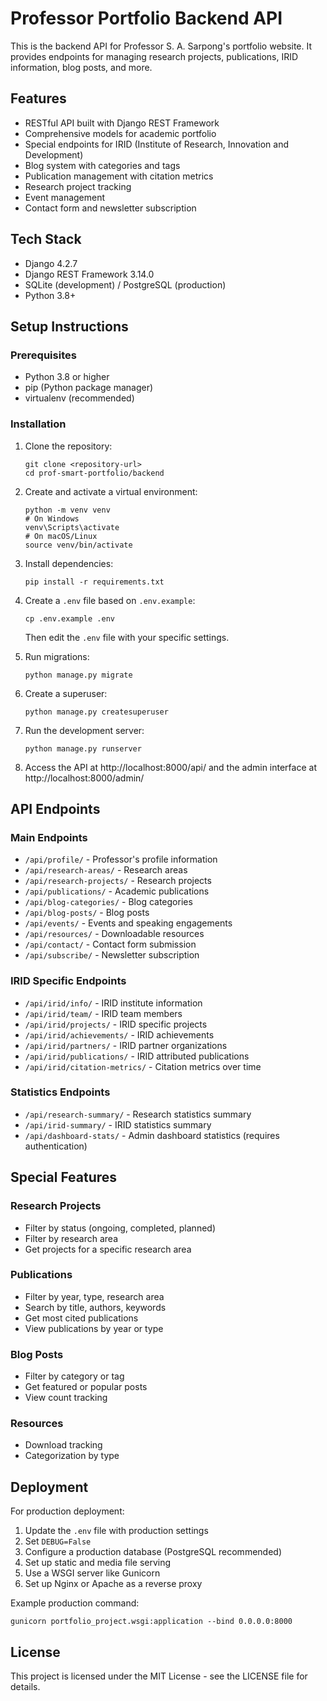 # Professor Portfolio Backend API

This is the backend API for Professor S. A. Sarpong's portfolio website. It provides endpoints for managing research projects, publications, IRID information, blog posts, and more.

## Features

- RESTful API built with Django REST Framework
- Comprehensive models for academic portfolio
- Special endpoints for IRID (Institute of Research, Innovation and Development)
- Blog system with categories and tags
- Publication management with citation metrics
- Research project tracking
- Event management
- Contact form and newsletter subscription

## Tech Stack

- Django 4.2.7
- Django REST Framework 3.14.0
- SQLite (development) / PostgreSQL (production)
- Python 3.8+

## Setup Instructions

### Prerequisites

- Python 3.8 or higher
- pip (Python package manager)
- virtualenv (recommended)

### Installation

1. Clone the repository:
   ```
   git clone <repository-url>
   cd prof-smart-portfolio/backend
   ```

2. Create and activate a virtual environment:
   ```
   python -m venv venv
   # On Windows
   venv\Scripts\activate
   # On macOS/Linux
   source venv/bin/activate
   ```

3. Install dependencies:
   ```
   pip install -r requirements.txt
   ```

4. Create a `.env` file based on `.env.example`:
   ```
   cp .env.example .env
   ```
   Then edit the `.env` file with your specific settings.

5. Run migrations:
   ```
   python manage.py migrate
   ```

6. Create a superuser:
   ```
   python manage.py createsuperuser
   ```

7. Run the development server:
   ```
   python manage.py runserver
   ```

8. Access the API at http://localhost:8000/api/ and the admin interface at http://localhost:8000/admin/

## API Endpoints

### Main Endpoints

- `/api/profile/` - Professor's profile information
- `/api/research-areas/` - Research areas
- `/api/research-projects/` - Research projects
- `/api/publications/` - Academic publications
- `/api/blog-categories/` - Blog categories
- `/api/blog-posts/` - Blog posts
- `/api/events/` - Events and speaking engagements
- `/api/resources/` - Downloadable resources
- `/api/contact/` - Contact form submission
- `/api/subscribe/` - Newsletter subscription

### IRID Specific Endpoints

- `/api/irid/info/` - IRID institute information
- `/api/irid/team/` - IRID team members
- `/api/irid/projects/` - IRID specific projects
- `/api/irid/achievements/` - IRID achievements
- `/api/irid/partners/` - IRID partner organizations
- `/api/irid/publications/` - IRID attributed publications
- `/api/irid/citation-metrics/` - Citation metrics over time

### Statistics Endpoints

- `/api/research-summary/` - Research statistics summary
- `/api/irid-summary/` - IRID statistics summary
- `/api/dashboard-stats/` - Admin dashboard statistics (requires authentication)

## Special Features

### Research Projects

- Filter by status (ongoing, completed, planned)
- Filter by research area
- Get projects for a specific research area

### Publications

- Filter by year, type, research area
- Search by title, authors, keywords
- Get most cited publications
- View publications by year or type

### Blog Posts

- Filter by category or tag
- Get featured or popular posts
- View count tracking

### Resources

- Download tracking
- Categorization by type

## Deployment

For production deployment:

1. Update the `.env` file with production settings
2. Set `DEBUG=False`
3. Configure a production database (PostgreSQL recommended)
4. Set up static and media file serving
5. Use a WSGI server like Gunicorn
6. Set up Nginx or Apache as a reverse proxy

Example production command:
```
gunicorn portfolio_project.wsgi:application --bind 0.0.0.0:8000
```

## License

This project is licensed under the MIT License - see the LICENSE file for details.